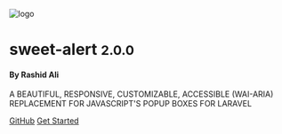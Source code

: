![logo](https://sweetalert2.github.io/images/swal2-logo.png)
<h1>sweet-alert <small>2.0.0</small></h1>

<h4>By <strong>Rashid Ali</strong></h4>

<p>
A BEAUTIFUL, RESPONSIVE, CUSTOMIZABLE, ACCESSIBLE (WAI-ARIA) REPLACEMENT FOR JAVASCRIPT'S POPUP BOXES FOR LARAVEL
</p>


[GitHub](https://github.com/realrashid/sweet-alert)
[Get Started](#sweet-alert)
